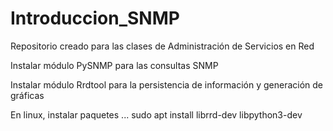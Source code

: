 # Introduccion_SNMP

Repositorio creado para las clases de Administración de Servicios en Red

Instalar módulo PySNMP para las consultas SNMP

Instalar módulo Rrdtool para la persistencia de información y generación de gráficas

En linux, instalar paquetes ... sudo apt install librrd-dev libpython3-dev
